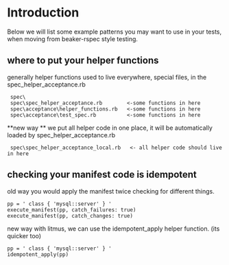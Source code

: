 # Introduction
Below we will list some example patterns you may want to use in your tests, when moving from beaker-rspec style testing. 

## where to put your helper functions
generally helper functions used to live everywhere, special files, in the spec_helper_acceptance.rb

     spec\
     spec\spec_helper_acceptance.rb        <-some functions in here
     spec\acceptance\helper_functions.rb   <-some functions in here
     spec\acceptance\test_spec.rb          <-some functions in here

**new way ** we put all helper code in one place, it will be automatically loaded by spec_helper_acceptance.rb

     spec\spec_helper_acceptance_local.rb   <- all helper code should live in here

## checking your manifest code is idempotent
old way you would apply the manifest twice checking for different things.

    pp = ' class { 'mysql::server' } '
    execute_manifest(pp, catch_failures: true)
    execute_manifest(pp, catch_changes: true)

new way with litmus, we can use the idempotent_apply helper function. (its quicker too) 

    pp = ' class { 'mysql::server' } '
    idempotent_apply(pp)